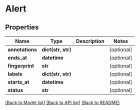 # Alert

## Properties
Name | Type | Description | Notes
------------ | ------------- | ------------- | -------------
**annotations** | **dict(str, str)** |  | [optional] 
**ends_at** | **datetime** |  | [optional] 
**fingerprint** | **str** |  | [optional] 
**labels** | **dict(str, str)** |  | [optional] 
**starts_at** | **datetime** |  | [optional] 
**status** | **str** |  | [optional] 

[[Back to Model list]](../README.md#documentation-for-models) [[Back to API list]](../README.md#documentation-for-api-endpoints) [[Back to README]](../README.md)

